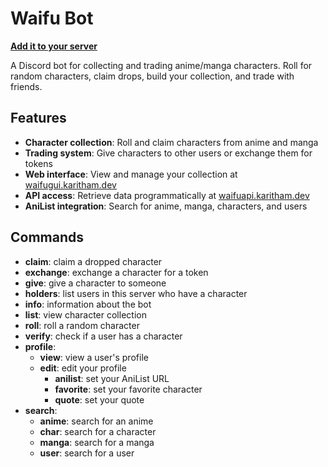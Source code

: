 # Waifu Bot

**[Add it to your server](https://discord.com/oauth2/authorize?scope=bot&client_id=712332547694264341&permissions=92224)**

A Discord bot for collecting and trading anime/manga characters. Roll for random characters, claim drops, build your collection, and trade with friends.

## Features

- **Character collection**: Roll and claim characters from anime and manga
- **Trading system**: Give characters to other users or exchange them for tokens
- **Web interface**: View and manage your collection at [waifugui.karitham.dev](https://waifugui.karitham.dev)
- **API access**: Retrieve data programmatically at [waifuapi.karitham.dev](https://waifuapi.karitham.dev)
- **AniList integration**: Search for anime, manga, characters, and users

## Commands

- **claim**: claim a dropped character
- **exchange**: exchange a character for a token
- **give**: give a character to someone
- **holders**: list users in this server who have a character
- **info**: information about the bot
- **list**: view character collection
- **roll**: roll a random character
- **verify**: check if a user has a character
- **profile**:
  - **view**: view a user's profile
  - **edit**: edit your profile
    - **anilist**: set your AniList URL
    - **favorite**: set your favorite character
    - **quote**: set your quote
- **search**:
  - **anime**: search for an anime
  - **char**: search for a character
  - **manga**: search for a manga
  - **user**: search for a user
